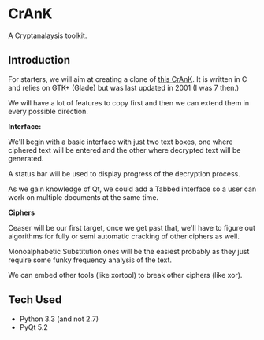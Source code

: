 # CrAnK

A Cryptanalaysis toolkit.

## Introduction

For starters, we will aim at creating a clone of [this CrAnK](http://crank.sourceforge.net/about.html). It is written in C and relies on GTK+ (Glade) but was last updated in 2001 (I was 7 then.)

We will have a lot of features to copy first and then we can extend them in every possible direction.

**Interface:**

We'll begin with a basic interface with just two text boxes, one where ciphered text will be entered and the other where decrypted text will be generated.

A status bar will be used to display progress of the decryption process.

As we gain knowledge of Qt, we could add a Tabbed interface so a user can work on multiple documents at the same time.

**Ciphers**

Ceaser will be our first target, once we get past that, we'll have to figure out algorithms for fully or semi automatic cracking of other ciphers as well.

Monoalphabetic Substitution ones will be the easiest probably as they just require some funky frequency analysis of the text.

We can embed other tools (like xortool) to break other ciphers (like xor).

## Tech Used

* Python 3.3 (and not 2.7)
* PyQt 5.2
